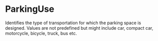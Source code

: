 ParkingUse
==========

Identifies the type of transportation for which the parking space is designed. Values are not predefined but might include car, compact car, motorcycle, bicycle, truck, bus etc.

